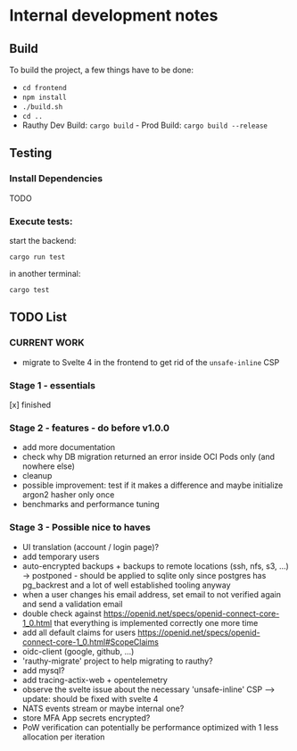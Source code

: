 # Internal development notes

## Build

To build the project, a few things have to be done:
- `cd frontend`
- `npm install`
- `./build.sh`
- `cd ..`
- Rauthy Dev Build: `cargo build` - Prod Build: `cargo build --release`

## Testing

### Install Dependencies

TODO

### Execute tests:

start the backend:

`cargo run test`

in another terminal:

`cargo test`

## TODO List

### CURRENT WORK

- migrate to Svelte 4 in the frontend to get rid of the `unsafe-inline` CSP

### Stage 1 - essentials

[x] finished

### Stage 2 - features - do before v1.0.0

- add more documentation
- check why DB migration returned an error inside OCI Pods only (and nowhere else)
- cleanup
- possible improvement: test if it makes a difference and maybe initialize argon2 hasher only once
- benchmarks and performance tuning

### Stage 3 - Possible nice to haves

- UI translation (account / login page)?
- add temporary users
- auto-encrypted backups + backups to remote locations (ssh, nfs, s3, ...) -> postponed - should be applied to sqlite only
since postgres has pg_backrest and a lot of well established tooling anyway
- when a user changes his email address, set email to not verified again and send a validation email
- double check against https://openid.net/specs/openid-connect-core-1_0.html that everything is implemented correctly one more time
- add all default claims for users https://openid.net/specs/openid-connect-core-1_0.html#ScopeClaims
- oidc-client (google, github, ...)
- 'rauthy-migrate' project to help migrating to rauthy?
- add mysql?
- add tracing-actix-web + opentelemetry
- observe the svelte issue about the necessary 'unsafe-inline' CSP --> update: should be fixed with svelte 4
- NATS events stream or maybe internal one?
- store MFA App secrets encrypted?
- PoW verification can potentially be performance optimized with 1 less allocation per iteration

